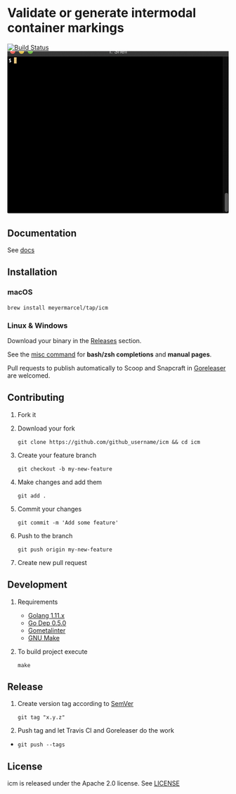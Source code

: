 # Validate or generate intermodal container markings

[![Build Status](https://travis-ci.org/meyermarcel/icm.svg "Build Status")](https://travis-ci.org/meyermarcel/icm)
![Demo](docs/gif/demo.gif)

## Documentation

See [docs](docs/icm.md)

## Installation

### macOS

```
brew install meyermarcel/tap/icm
```

### Linux & Windows

Download your binary in the [Releases](https://github.com/meyermarcel/icm/releases) section.

See the [misc command](docs/icm_misc.md) for **bash/zsh completions** and **manual pages**.

Pull requests to publish automatically to Scoop and Snapcraft in [Goreleaser](https://goreleaser.com/customization) are welcomed.

## Contributing

1. Fork it

1. Download your fork
    ```
    git clone https://github.com/github_username/icm && cd icm
    ```

1. Create your feature branch
    ```
    git checkout -b my-new-feature
    ```

1. Make changes and add them
    ```
    git add .
    ```

1. Commit your changes
    ```
    git commit -m 'Add some feature'
    ```

1. Push to the branch
    ```
    git push origin my-new-feature
    ```

1. Create new pull request

## Development

1. Requirements
    * [Golang 1.11.x](https://golang.org/doc/install)
    * [Go Dep 0.5.0](https://golang.github.io/dep/docs/installation.html)
    * [Gometalinter](https://github.com/alecthomas/gometalinter#installing)
    * [GNU Make](https://www.gnu.org/software/make/)

1. To build project execute
    ```
    make
    ```

## Release

1. Create version tag according to [SemVer](https://semver.org)
    ```
    git tag "x.y.z"
    ```

1. Push tag and let Travis CI and Goreleaser do the work
+
    ```
    git push --tags
    ```

## License

icm is released under the Apache 2.0 license. See [LICENSE](https://github.com/meyermarcel/icm/blob/master/LICENSE)
